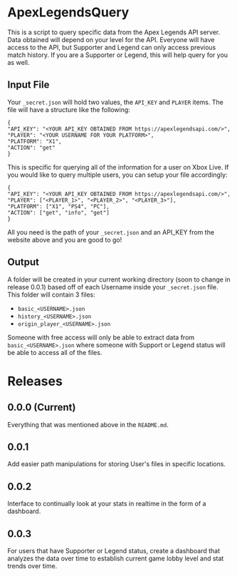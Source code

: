 # ApexLegendsQuery
This is a script to query specific data from the Apex Legends API server. Data obtained will depend on your level for the API. 
Everyone will have access to the API, but Supporter and Legend can only access previous match history. If you are a Supporter or Legend, this will help query for you as well.

## Input File
Your `_secret.json` will hold two values, the `API_KEY` and `PLAYER` items. The file will have a structure like the following:
```
{
"API_KEY": "<YOUR API_KEY OBTAINED FROM https://apexlegendsapi.com/>",
"PLAYER": "<YOUR USERNAME FOR YOUR PLATFORM>", 
"PLATFORM": "X1",
"ACTION": "get"
}
```
This is specific for querying all of the information for a user on Xbox Live. If you would like to query multiple users, you can setup your file accordingly:
```
{
"API_KEY": "<YOUR API_KEY OBTAINED FROM https://apexlegendsapi.com/>",
"PLAYER": ["<PLAYER_1>", "<PLAYER_2>", "<PLAYER_3>"],
"PLATFORM": ["X1", "PS4", "PC"],
"ACTION": ["get", "info", "get"]
}
```

All you need is the path of your `_secret.json` and an API_KEY from the website above and you are good to go!

## Output
A folder will be created in your current working directory (soon to change in release 0.0.1) based off of each Username inside your `_secret.json` file. This folder will contain
3 files:
- `basic_<USERNAME>.json`
- `history_<USERNAME>.json`
- `origin_player_<USERNAME>.json`

Someone with free access will only be able to extract data from `basic_<USERNAME>.json` where someone with Support or Legend status will be able to access all of the files.

# Releases
## 0.0.0 (Current)
Everything that was mentioned above in the `README.md`.

## 0.0.1
Add easier path manipulations for storing User's files in specific locations.

## 0.0.2
Interface to continually look at your stats in realtime in the form of a dashboard.

## 0.0.3
For users that have Supporter or Legend status, create a dashboard that analyzes the data over time to establish current game lobby level and stat trends over time. 
